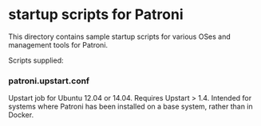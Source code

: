 # startup scripts for Patroni

This directory contains sample startup scripts for various OSes 
and management tools for Patroni.

Scripts supplied:

### patroni.upstart.conf

Upstart job for Ubuntu 12.04 or 14.04.  Requires Upstart > 1.4. Intended for systems where Patroni has been installed on a base system, rather than in Docker.
